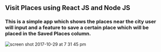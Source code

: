 ## Visit Places using React JS and Node JS


### This is a simple app which shows the places near the city user will input and a feature to save a certain place which will be placed in the Saved Places column.


![screen shot 2017-10-29 at 7 31 45 pm](https://user-images.githubusercontent.com/26729817/32143125-e09fb9ea-bcdf-11e7-8f53-6f67cdd396ce.png)
